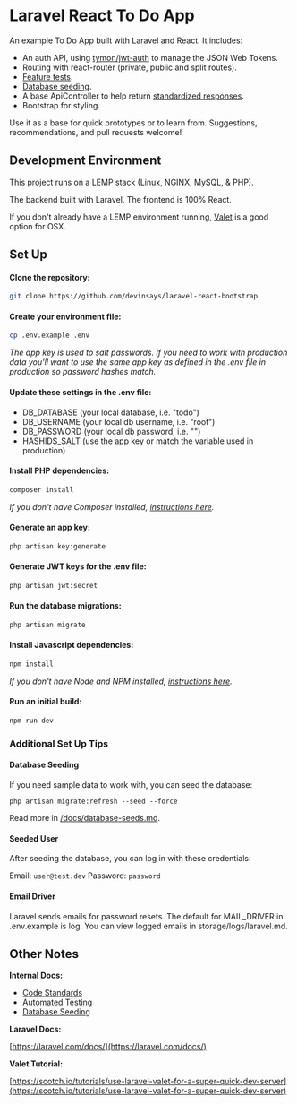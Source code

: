 # Laravel React To Do App

An example To Do App built with Laravel and React. It includes:

* An auth API, using [tymon/jwt-auth](https://github.com/tymondesigns/jwt-auth) to manage the JSON Web Tokens.
* Routing with react-router (private, public and split routes).
* [Feature tests](https://github.com/devinsays/laravel-react-bootstrap/blob/master/docs/automated-testing.md).
* [Database seeding](https://github.com/devinsays/laravel-react-bootstrap/blob/master/docs/database-seeds.md).
* A base ApiController to help return [standardized responses](https://github.com/devinsays/laravel-react-bootstrap/blob/master/docs/api-format.md).
* Bootstrap for styling.

Use it as a base for quick prototypes or to learn from. Suggestions, recommendations, and pull requests welcome!

## Development Environment

This project runs on a LEMP stack (Linux, NGINX, MySQL, & PHP).

The backend built with Laravel. The frontend is 100% React.

If you don't already have a LEMP environment running, [Valet](https://laravel.com/docs/valet) is a good option for OSX.

## Set Up

#### Clone the repository:

```bash
git clone https://github.com/devinsays/laravel-react-bootstrap
```

#### Create your environment file:
```bash
cp .env.example .env
```

*The app key is used to salt passwords. If you need to work with production data you'll want to use the same app key as defined in the .env file in production so password hashes match.*

#### Update these settings in the .env file:

* DB_DATABASE (your local database, i.e. "todo")
* DB_USERNAME (your local db username, i.e. "root")
* DB_PASSWORD (your local db password, i.e. "")
* HASHIDS_SALT (use the app key or match the variable used in production)

#### Install PHP dependencies:

```bash
composer install
```

*If you don't have Composer installed, [instructions here](https://getcomposer.org/).*

#### Generate an app key:
```bash
php artisan key:generate
```

#### Generate JWT keys for the .env file:
```bash
php artisan jwt:secret
```

#### Run the database migrations:
```bash
php artisan migrate
```

#### Install Javascript dependencies:
```bash
npm install
```

*If you don't have Node and NPM installed, [instructions here](https://www.npmjs.com/get-npm).*

#### Run an initial build:
```bash
npm run dev
```

### Additional Set Up Tips

#### Database Seeding

If you need sample data to work with, you can seed the database:

```
php artisan migrate:refresh --seed --force
```

Read more in [/docs/database-seeds.md](https://github.com/devinsays/laravel-react-bootstrap/blob/master/docs/database-seeds.md).

#### Seeded User

After seeding the database, you can log in with these credentials:

Email: `user@test.dev`
Password: `password`

#### Email Driver

Laravel sends emails for password resets. The default for MAIL_DRIVER in .env.example is log. You can view logged emails in storage/logs/laravel.md.

## Other Notes

**Internal Docs:**

* [Code Standards](https://github.com/devinsays/laravel-react-bootstrap/blob/master/docs/code-standards.md)
* [Automated Testing](https://github.com/devinsays/laravel-react-bootstrap/blob/master/docs/automated-testing.md)
* [Database Seeding](https://github.com/devinsays/laravel-react-bootstrap/blob/master/docs/database-seeds.md)

**Laravel Docs:**

[https://laravel.com/docs/](https://laravel.com/docs/)

**Valet Tutorial:**

[https://scotch.io/tutorials/use-laravel-valet-for-a-super-quick-dev-server](https://scotch.io/tutorials/use-laravel-valet-for-a-super-quick-dev-server)
